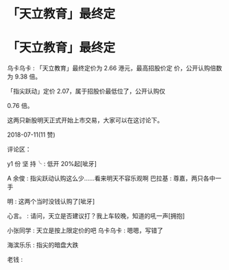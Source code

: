 # 「天立教育」最终定

# 「天立教育」最终定

乌卡乌卡 : 「天立教育」最终定价为 2.66 港元，最高招股价定 价，公开认购倍数为 9.38 倍。

「指尖跃动」定价 2.07，属于招股价最低位了，公开认购仅

0.76 倍。

这两只新股明天正式开始上市交易，大家可以在这讨论下。

2018-07-11(11 赞)

评论区：

y1 份 坚 持╰ : 低开 20%起[呲牙]

A 余俊 : 指尖跃动认购这么少……看来明天不容乐观啊 巴拉基 : 尊嘉，两只各中一手

明 : 这两个当时没钱认购了[呲牙]

心言。 : 请问，天立是否建议打？我上车较晚，知道的吼一声[拥抱]

小张同学 : 天立是按上限定价的吧 乌卡乌卡 : 嗯嗯，写错了

海滨乐乐 : 指尖的暗盘大跌

老钱 :